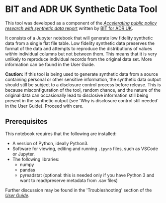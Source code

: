 # BIT and ADR UK Synthetic Data Tool

This tool was developed as a component of the [*Accelerating public policy research with synthetic data* report](https://www.adruk.org/fileadmin/uploads/adruk/Documents/Accelerating_public_policy_research_with_synthetic_data_December_2021.pdf) written by [BIT for ADR UK](https://www.adruk.org/news-publications/news-blogs/report-investigates-how-synthetic-data-can-be-used-in-government/).

It consists of a Jupyter notebook that will generate low fidelity synthetic data from a single flat file table.  Low fidelity synthetic data preserves the format of the data and attempts to reproduce the distributions of values *within* individual columns but not between them.  This means that it is very unlikely to reproduce individual records from the original data set.  More information can be found in the User Guide.

**Caution:** If this tool is being used to generate synthetic data from a source containing personal or other sensitive information, the synthetic data output should still be subject to a disclosure control process before release. This is because misconfiguration of the tool, random chance, and the nature of the original data can occasionally lead to disclosive information still being present in the synthetic output (see 'Why is disclosure control still needed' in the User Guide).  Proceed with care.

## Prerequisites

This notebook requires that the following are installed:
- A version of Python, ideally Python3.
- Software for viewing, editing and running `.ipynb` files, such as VSCode or Jupyter.
- The following libraries:
    - numpy
    - pandas
    - pyreadstat (optional: this is needed only if you have Python 3 and want to read/preserve metadata from .sav files)

Further discussion may be found in the 'Troubleshooting' section of the [*User Guide*](https://www.adruk.org/fileadmin/uploads/adruk/Documents/User-Guide-Synthetic-Data-Tool.pdf).


